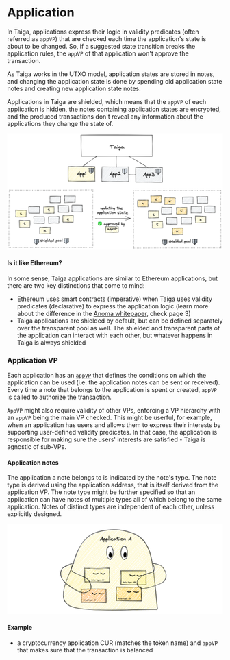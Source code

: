 # Application

In Taiga, applications express their logic in validity predicates (often referred as `appVP`) that are checked each time the application's state is about to be changed. 
So, if a suggested state transition breaks the application rules, the `appVP` of that application won't approve the transaction. 

As Taiga works in the UTXO model, application states are stored in notes, and changing the application state is done by spending old application state notes and creating new application state notes.

Applications in Taiga are shielded, which means that the `appVP` of each application is hidden, the notes containing application states are encrypted, 
and the produced transactions don't reveal any information about the applications they change the state of. 

![img.png](img/app_intro.png)

#### Is it like Ethereum?

In some sense, Taiga applications are similar to Ethereum applications, but there are two key distinctions that come to mind:
* Ethereum uses smart contracts (imperative) when Taiga uses validity predicates (declarative) to express the application logic (learn more about the difference in the [Anoma whitepaper](https://github.com/anoma/whitepaper/blob/main/whitepaper.pdf), check page 3)
* Taiga applications are shielded by default, but can be defined separately over the transparent pool as well. The shielded and transparent parts of the application can interact with each other, but whatever happens in Taiga is always shielded


### Application VP
Each application has an [`appVP`](./validity-predicates.md) that defines the conditions on which the application can be used (i.e. the application notes can be sent or received). Every time a note that belongs to the application is spent or created, `appVP` is called to authorize the transaction.

`AppVP` might also require validity of other VPs, enforcing a VP hierarchy with an `appVP` being the main VP checked. This might be userful, for example, when an application has users and allows them to express their interests by supporting user-defined validity predicates. In that case, the application is responsible for making sure the users' interests are satisfied - Taiga is agnostic of sub-VPs.

#### Application notes
The application a note belongs to is indicated by the note's type. The note type is derived using the application address, that is itself derived from the application VP. 
The note type might be further specified so that an application can have notes of multiple types all of which belong to the same application. 
Notes of distinct types are independent of each other, unless explicitly designed.

![img_1.png](img/app_with_multiple_note_types.png)

#### Example
- a cryptocurrency application CUR (matches the token name) and `appVP` that makes sure that the transaction is balanced

